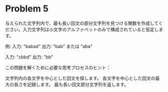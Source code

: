 # Problem 5

与えられた文字列内で、最も長い回文の部分文字列を見つける関数を作成してください。入力文字列は小文字のアルファベットのみで構成されていると仮定します。

例:
入力: "babad"
出力: "bab" または "aba"

入力: "cbbd"
出力: "bb"

この問題を解くために必要な思考プロセスのヒント：

文字列内の各文字を中心とした回文を探します。
各文字を中心とした回文の最大の長さを記録します。
最も長い回文部分文字列を返します。
